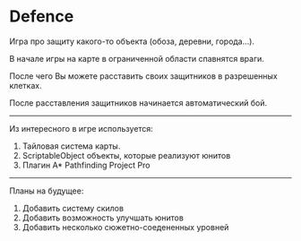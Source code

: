 # Defence
 
Игра про защиту какого-то объекта (обоза, деревни, города...).

В начале игры на карте в ограниченной области спавнятся враги.

После чего Вы можете расставить своих защитников в разрешенных клетках.

После расставления защитников начинается автоматический бой.

---

Из интересного в игре используется:

1. Тайловая система карты.
2. ScriptableObject объекты, которые реализуют юнитов
3. Плагин A* Pathfinding Project Pro

---

Планы на будущее:
1. Добавить систему скилов
2. Добавить возможность улучшать юнитов
3. Добавить несколько сюжетно-соедененных уровней
